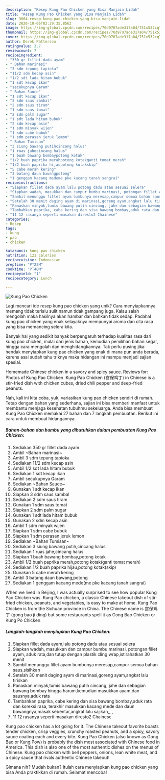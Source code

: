 ```yaml
---
description: "Resep Kung Pao Chicken yang Bisa Manjain Lidah"
title: "Resep Kung Pao Chicken yang Bisa Manjain Lidah"
slug: 3064-resep-kung-pao-chicken-yang-bisa-manjain-lidah
date: 2020-10-05T02:29:35.856Z
image: https://img-global.cpcdn.com/recipes/70d9707ade317a04/751x532cq70/kung-pao-chicken-foto-resep-utama.jpg
thumbnail: https://img-global.cpcdn.com/recipes/70d9707ade317a04/751x532cq70/kung-pao-chicken-foto-resep-utama.jpg
cover: https://img-global.cpcdn.com/recipes/70d9707ade317a04/751x532cq70/kung-pao-chicken-foto-resep-utama.jpg
author: Derek Patterson
ratingvalue: 3.7
reviewcount: 7
recipeingredient:
- "350 gr fillet dada ayam"
- " Bahan marinasi"
- "3 sdm tepung tapioka"
- "11/2 sdm kecap asin"
- "1/2 sdt lada hitam bubuk"
- "1 sdt kecap ikan"
- "secukupnya Garam"
- " Bahan Sauce"
- "1 sdt kecap ikan"
- "3 sdm saus sambal"
- "2 sdm saus tiram"
- "1 sdm saus tomat"
- "2 sdm palm sugar"
- "1 sdt lada hitam bubuk"
- "2 sdm kecap asin"
- "1 sdm minyak wijen"
- "1 sdm cabe bubuk"
- "1 sdm perasan jeruk lemon"
- " Bahan Tumisan"
- "3 siung bawang putihcincang halus"
- "1 ruas jahecincang halus"
- "1 buah bawang bombaypotong kotak"
- "1/2 buah paprika merahpotong kotakganti tomat merah"
- "1/2 buah paprika hijaupotong kotakskip"
- "5 cabe merah kering"
- "3 batang daun bawangpotong"
- "1 genggam kacang medeme pke kacang tanah sangrai"
recipeinstructions:
- "Siapkan fillet dada ayam,lalu potong dadu atau sesuai selera"
- "Siapkan wadah, masukkan dan campur bumbu marinasi, potongan fillet ayam, aduk rata,dan tutup dengan plastik cling wrap,istirahatkan 30 menit"
- "Sambil menunggu fillet ayam bumbunya meresap,campur semua bahan saus,sisihkan"
- "Setelah 30 menit daging ayam di marinasi,goreng ayam,angkat lalu tiriskan"
- "Panaskan minyak,tumis bawang putih cincang, jahe dan sebagian bawang bombay hingga harum,kemudian masukkan ayam,dan sausnya,aduk rata"
- "Tambahkan paprika, cabe kering dan sisa bawang bombay,aduk rata dan koreksi rasa, terakhir masukkan kacang mede dan daun bawangnya,masak sebentar,angkat lalu sajikan,,,,"
- "11 12 rasanya seperti masakan diresto2 Chainese"
categories:
- Resep
tags:
- kung
- pao
- chicken

katakunci: kung pao chicken 
nutrition: 121 calories
recipecuisine: Indonesian
preptime: "PT22M"
cooktime: "PT40M"
recipeyield: "1"
recipecategory: Lunch

---
```



![Kung Pao Chicken](https://img-global.cpcdn.com/recipes/70d9707ade317a04/751x532cq70/kung-pao-chicken-foto-resep-utama.jpg)

Lagi mencari ide resep kung pao chicken yang unik? Cara menyiapkannya memang tidak terlalu sulit namun tidak gampang juga. Kalau salah mengolah maka hasilnya akan hambar dan bahkan tidak sedap. Padahal kung pao chicken yang enak selayaknya mempunyai aroma dan cita rasa yang bisa memancing selera kita.

Banyak hal yang sedikit banyak berpengaruh terhadap kualitas rasa dari kung pao chicken, mulai dari jenis bahan, kemudian pemilihan bahan segar, hingga cara mengolah dan menghidangkannya. Tak perlu pusing jika hendak menyiapkan kung pao chicken yang enak di mana pun anda berada, karena asal sudah tahu triknya maka hidangan ini mampu menjadi sajian spesial.

Homemade Chinese chicken in a savory and spicy sauce. Reviews for: Photos of Kung Pao Chicken. Kung Pao Chicken (宫保鸡丁) in Chinese is a stir-fried dish with chicken cubes, dried chili pepper and deep-fried peanuts.


Nah, kali ini kita coba, yuk, variasikan kung pao chicken sendiri di rumah. Tetap dengan bahan yang sederhana, sajian ini bisa memberi manfaat untuk membantu menjaga kesehatan tubuhmu sekeluarga. Anda bisa membuat Kung Pao Chicken memakai 27 bahan dan 7 langkah pembuatan. Berikut ini cara untuk membuat hidangannya.

<!--inarticleads1-->

##### Bahan-bahan dan bumbu yang dibutuhkan dalam pembuatan Kung Pao Chicken:

1. Sediakan 350 gr fillet dada ayam
1. Ambil  ~Bahan marinasi~
1. Ambil 3 sdm tepung tapioka
1. Sediakan 11/2 sdm kecap asin
1. Ambil 1/2 sdt lada hitam bubuk
1. Sediakan 1 sdt kecap ikan
1. Ambil secukupnya Garam
1. Sediakan  ~Bahan Sauce~
1. Gunakan 1 sdt kecap ikan
1. Siapkan 3 sdm saus sambal
1. Sediakan 2 sdm saus tiram
1. Gunakan 1 sdm saus tomat
1. Siapkan 2 sdm palm sugar
1. Gunakan 1 sdt lada hitam bubuk
1. Gunakan 2 sdm kecap asin
1. Ambil 1 sdm minyak wijen
1. Siapkan 1 sdm cabe bubuk
1. Siapkan 1 sdm perasan jeruk lemon
1. Sediakan  ~Bahan Tumisan~
1. Sediakan 3 siung bawang putih,cincang halus
1. Sediakan 1 ruas jahe,cincang halus
1. Siapkan 1 buah bawang bombay,potong kotak
1. Ambil 1/2 buah paprika merah,potong kotak(ganti tomat merah)
1. Sediakan 1/2 buah paprika hijau,potong kotak(skip)
1. Gunakan 5 cabe merah kering
1. Ambil 3 batang daun bawang,potong
1. Sediakan 1 genggam kacang mede(me pke kacang tanah sangrai)


When we lived in Beijing, I was actually surprised to see how popular Kung Pao Chicken was. Kung Pao chicken, a classic Chinese takeout dish of stir-fried chicken, peanuts, and vegetables, is easy to make at home. Kung Pao Chicken is from the Sichuan province in China. The Chinese name is 宫保鸡丁 (gong bao ji ding) but some restaurants spell it as Gong Bao Chicken or Kung Po Chicken. 

<!--inarticleads2-->

##### Langkah-langkah menyiapkan Kung Pao Chicken:

1. Siapkan fillet dada ayam,lalu potong dadu atau sesuai selera
1. Siapkan wadah, masukkan dan campur bumbu marinasi, potongan fillet ayam, aduk rata,dan tutup dengan plastik cling wrap,istirahatkan 30 menit
1. Sambil menunggu fillet ayam bumbunya meresap,campur semua bahan saus,sisihkan
1. Setelah 30 menit daging ayam di marinasi,goreng ayam,angkat lalu tiriskan
1. Panaskan minyak,tumis bawang putih cincang, jahe dan sebagian bawang bombay hingga harum,kemudian masukkan ayam,dan sausnya,aduk rata
1. Tambahkan paprika, cabe kering dan sisa bawang bombay,aduk rata dan koreksi rasa, terakhir masukkan kacang mede dan daun bawangnya,masak sebentar,angkat lalu sajikan,,,,
1. 11 12 rasanya seperti masakan diresto2 Chainese


Kung pao chicken has a lot going for it. The Chinese takeout favorite boasts tender chicken, crisp veggies, crunchy roasted peanuts, and a spicy, savory sauce coating each and every bite. Kung Pao Chicken (also known as Gong Bao or Kung Pow) is probably the dish most associated with Chinese food in America. This dish is also one of the most authentic dishes on the menus of Chinese. Kung pao chicken with bell peppers, onions, lean white meat, and a spicy sauce that rivals authentic Chinese takeout! 

Gimana nih? Mudah bukan? Itulah cara menyiapkan kung pao chicken yang bisa Anda praktikkan di rumah. Selamat mencoba!
